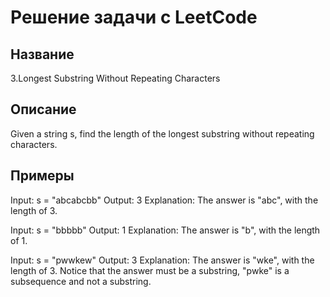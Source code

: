 # Решение задачи с LeetCode 

## Название 

3.Longest Substring Without Repeating Characters

## Описание

Given a string s, find the length of the longest substring without repeating characters.

## Примеры

Input: s = "abcabcbb"
Output: 3
Explanation: The answer is "abc", with the length of 3.

Input: s = "bbbbb"
Output: 1
Explanation: The answer is "b", with the length of 1.

Input: s = "pwwkew"
Output: 3
Explanation: The answer is "wke", with the length of 3.
Notice that the answer must be a substring, "pwke" is a subsequence and not a substring.